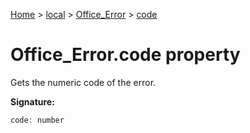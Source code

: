 [Home](./index) &gt; [local](local.md) &gt; [Office\_Error](local.office_error.md) &gt; [code](local.office_error.code.md)

# Office\_Error.code property

Gets the numeric code of the error.

**Signature:**
```javascript
code: number
```

